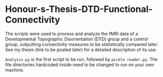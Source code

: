 # Honour-s-Thesis-DTD-Functional-Connectivity

The scripts were used to process and analyze the fMRI data of a Developmental Topographic Disorientation (DTD) group and a control group, outputting connectivity measures to be statistically compared later. See my thesis (link to be posted later) for a detailed description of its use.

`Analysis.py` is the first script to be run, followed by `pickle reader.py`. The file directories hardcoded inside need to be changed to run on your own machine.
